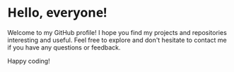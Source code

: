 <h1 style="font-family: 'Segoe UI', Tahoma, Geneva, Verdana, sans-serif;">Hello, everyone!</h1>

Welcome to my GitHub profile! I hope you find my projects and repositories interesting and useful. Feel free to explore and don't hesitate to contact me if you have any questions or feedback. 

Happy coding!
